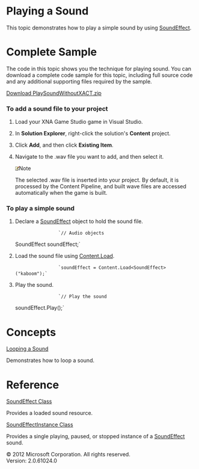 ﻿

# Playing a Sound

This topic demonstrates how to play a simple sound by using [SoundEffect](T_MXFA_SoundEffect.md).

# Complete Sample

The code in this topic shows you the technique for playing sound. You can download a complete code sample for this topic, including full source code and any additional supporting files required by the sample.

[Download PlaySoundWithoutXACT.zip](http://go.microsoft.com/fwlink/?LinkId=258718)

### To add a sound file to your project

1.  Load your XNA Game Studio game in Visual Studio.
    
2.  In **Solution Explorer**, right-click the solution's **Content** project.
    
3.  Click **Add**, and then click **Existing Item**.
    
4.  Navigate to the .wav file you want to add, and then select it.
    
    ![](note.gif)Note
    
    The selected .wav file is inserted into your project. By default, it is processed by the Content Pipeline, and built wave files are accessed automatically when the game is built.
    

### To play a simple sound

1.  Declare a [SoundEffect](T_MXFA_SoundEffect.md) object to hold the sound file.
    
                        `// Audio objects
    SoundEffect soundEffect;`
                      
    
2.  Load the sound file using [Content.Load](M_Microsoft_Xna_Framework_Content_ContentManager_Load``1.md).
    
                        `soundEffect = Content.Load<SoundEffect>("kaboom");`
                      
    
3.  Play the sound.
    
                        `// Play the sound
    soundEffect.Play();`
                      
    

# Concepts

[Looping a Sound](Audio_HowTo_LoopASound.md)

Demonstrates how to loop a sound.

# Reference

[SoundEffect Class](T_MXFA_SoundEffect.md)

Provides a loaded sound resource.

[SoundEffectInstance Class](T_MXFA_SoundEffectInstance.md)

Provides a single playing, paused, or stopped instance of a [SoundEffect](T_MXFA_SoundEffect.md) sound.

© 2012 Microsoft Corporation. All rights reserved.  
Version: 2.0.61024.0